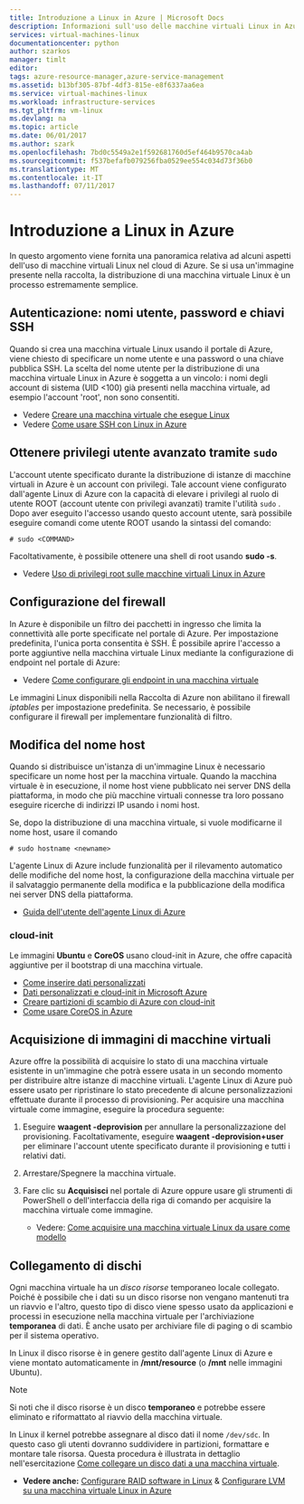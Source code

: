 ```yaml
---
title: Introduzione a Linux in Azure | Microsoft Docs
description: Informazioni sull'uso delle macchine virtuali Linux in Azure.
services: virtual-machines-linux
documentationcenter: python
author: szarkos
manager: timlt
editor: 
tags: azure-resource-manager,azure-service-management
ms.assetid: b13bf305-87bf-4df3-815e-e8f6337aa6ea
ms.service: virtual-machines-linux
ms.workload: infrastructure-services
ms.tgt_pltfrm: vm-linux
ms.devlang: na
ms.topic: article
ms.date: 06/01/2017
ms.author: szark
ms.openlocfilehash: 7bd0c5549a2e1f592681760d5ef464b9570ca4ab
ms.sourcegitcommit: f537befafb079256fba0529ee554c034d73f36b0
ms.translationtype: MT
ms.contentlocale: it-IT
ms.lasthandoff: 07/11/2017
---
```

# <a name="introduction-to-linux-on-azure"></a>Introduzione a Linux in Azure
In questo argomento viene fornita una panoramica relativa ad alcuni aspetti dell'uso di macchine virtuali Linux nel cloud di Azure. Se si usa un'immagine presente nella raccolta, la distribuzione di una macchina virtuale Linux è un processo estremamente semplice.

## <a name="authentication-usernames-passwords-and-ssh-keys"></a>Autenticazione: nomi utente, password e chiavi SSH
Quando si crea una macchina virtuale Linux usando il portale di Azure, viene chiesto di specificare un nome utente e una password o una chiave pubblica SSH. La scelta del nome utente per la distribuzione di una macchina virtuale Linux in Azure è soggetta a un vincolo: i nomi degli account di sistema (UID <100) già presenti nella macchina virtuale, ad esempio l'account 'root', non sono consentiti.

* Vedere [Creare una macchina virtuale che esegue Linux](quick-create-cli.md?toc=%2fazure%2fvirtual-machines%2flinux%2ftoc.json)
* Vedere [Come usare SSH con Linux in Azure](mac-create-ssh-keys.md?toc=%2fazure%2fvirtual-machines%2flinux%2ftoc.json)

## <a name="obtaining-superuser-privileges-using-sudo"></a>Ottenere privilegi utente avanzato tramite `sudo`
L'account utente specificato durante la distribuzione di istanze di macchine virtuali in Azure è un account con privilegi. Tale account viene configurato dall'agente Linux di Azure con la capacità di elevare i privilegi al ruolo di utente ROOT (account utente con privilegi avanzati) tramite l'utilità `sudo` . Dopo aver eseguito l'accesso usando questo account utente, sarà possibile eseguire comandi come utente ROOT usando la sintassi del comando:

    # sudo <COMMAND>

Facoltativamente, è possibile ottenere una shell di root usando **sudo -s**.

* Vedere [Uso di privilegi root sulle macchine virtuali Linux in Azure](use-root-privileges.md?toc=%2fazure%2fvirtual-machines%2flinux%2ftoc.json)

## <a name="firewall-configuration"></a>Configurazione del firewall
In Azure è disponibile un filtro dei pacchetti in ingresso che limita la connettività alle porte specificate nel portale di Azure. Per impostazione predefinita, l'unica porta consentita è SSH. È possibile aprire l'accesso a porte aggiuntive nella macchina virtuale Linux mediante la configurazione di endpoint nel portale di Azure:

* Vedere [Come configurare gli endpoint in una macchina virtuale](../windows/classic/setup-endpoints.md?toc=%2fazure%2fvirtual-machines%2fwindows%2fclassic%2ftoc.json)

Le immagini Linux disponibili nella Raccolta di Azure non abilitano il firewall *iptables* per impostazione predefinita. Se necessario, è possibile configurare il firewall per implementare funzionalità di filtro.

## <a name="hostname-changes"></a>Modifica del nome host
Quando si distribuisce un'istanza di un'immagine Linux è necessario specificare un nome host per la macchina virtuale. Quando la macchina virtuale è in esecuzione, il nome host viene pubblicato nei server DNS della piattaforma, in modo che più macchine virtuali connesse tra loro possano eseguire ricerche di indirizzi IP usando i nomi host.

Se, dopo la distribuzione di una macchina virtuale, si vuole modificarne il nome host, usare il comando

    # sudo hostname <newname>

L'agente Linux di Azure include funzionalità per il rilevamento automatico delle modifiche del nome host, la configurazione della macchina virtuale per il salvataggio permanente della modifica e la pubblicazione della modifica nei server DNS della piattaforma.

* [Guida dell'utente dell'agente Linux di Azure](../windows/agent-user-guide.md?toc=%2fazure%2fvirtual-machines%2flinux%2ftoc.json)

### <a name="cloud-init"></a>cloud-init
Le immagini **Ubuntu** e **CoreOS** usano cloud-init in Azure, che offre capacità aggiuntive per il bootstrap di una macchina virtuale.

* [Come inserire dati personalizzati](../windows/classic/inject-custom-data.md?toc=%2fazure%2fvirtual-machines%2fwindows%2fclassic%2ftoc.json)
* [Dati personalizzati e cloud-init in Microsoft Azure](https://azure.microsoft.com/blog/2014/04/21/custom-data-and-cloud-init-on-windows-azure/)
* [Creare partizioni di scambio di Azure con cloud-init](https://wiki.ubuntu.com/AzureSwapPartitions)
* [Come usare CoreOS in Azure](https://coreos.com/os/docs/latest/booting-on-azure.html)

## <a name="virtual-machine-image-capture"></a>Acquisizione di immagini di macchine virtuali
Azure offre la possibilità di acquisire lo stato di una macchina virtuale esistente in un'immagine che potrà essere usata in un secondo momento per distribuire altre istanze di macchine virtuali. L'agente Linux di Azure può essere usato per ripristinare lo stato precedente di alcune personalizzazioni effettuate durante il processo di provisioning. Per acquisire una macchina virtuale come immagine, eseguire la procedura seguente:

1. Eseguire **waagent -deprovision** per annullare la personalizzazione del provisioning. Facoltativamente, eseguire **waagent -deprovision+user** per eliminare l'account utente specificato durante il provisioning e tutti i relativi dati.
2. Arrestare/Spegnere la macchina virtuale.
3. Fare clic su **Acquisisci** nel portale di Azure oppure usare gli strumenti di PowerShell o dell'interfaccia della riga di comando per acquisire la macchina virtuale come immagine.
   
   * Vedere: [Come acquisire una macchina virtuale Linux da usare come modello](classic/capture-image.md?toc=%2fazure%2fvirtual-machines%2flinux%2fclassic%2ftoc.json)

## <a name="attaching-disks"></a>Collegamento di dischi
Ogni macchina virtuale ha un *disco risorse* temporaneo locale collegato. Poiché è possibile che i dati su un disco risorse non vengano mantenuti tra un riavvio e l'altro, questo tipo di disco viene spesso usato da applicazioni e processi in esecuzione nella macchina virtuale per l'archiviazione **temporanea** di dati. È anche usato per archiviare file di paging o di scambio per il sistema operativo.

In Linux il disco risorse è in genere gestito dall'agente Linux di Azure e viene montato automaticamente in **/mnt/resource** (o **/mnt** nelle immagini Ubuntu).

> [!NOTE]
> Si noti che il disco risorse è un disco **temporaneo** e potrebbe essere eliminato e riformattato al riavvio della macchina virtuale.
> 
> 

In Linux il kernel potrebbe assegnare al disco dati il nome `/dev/sdc`. In questo caso gli utenti dovranno suddividere in partizioni, formattare e montare tale risorsa. Questa procedura è illustrata in dettaglio nell'esercitazione [Come collegare un disco dati a una macchina virtuale](../windows/classic/attach-disk.md?toc=%2fazure%2fvirtual-machines%2flinux%2fclassic%2ftoc.json).

* **Vedere anche:** [Configurare RAID software in Linux](configure-raid.md?toc=%2fazure%2fvirtual-machines%2flinux%2ftoc.json) & [Configurare LVM su una macchina virtuale Linux in Azure](configure-lvm.md?toc=%2fazure%2fvirtual-machines%2flinux%2ftoc.json)

